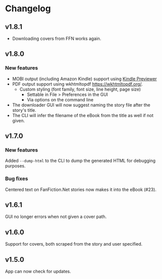 # Changelog

## v1.8.1

* Downloading covers from FFN works again.

## v1.8.0

### New features

* MOBI output (including Amazon Kindle) support using [Kindle Previewer](https://www.amazon.com/gp/feature.html?docId=1003018611)
* PDF output support using wkhtmltopdf <https://wkhtmltopdf.org/>.
  * Custom styling (font family, font size, line height, page size)
    * Settable in File > Preferences in the GUI
    * Via options on the command line
* The downloader GUI will now suggest naming the story file after the story's title.
* The CLI will infer the filename of the eBook from the title as well if not given.

## v1.7.0

### New features

Added `--dump-html` to the CLI to dump the generated HTML for debugging purposes.

### Bug fixes

Centered text on FanFiction.Net stories now makes it into the eBook (#23).

## v1.6.1

GUI no longer errors when not given a cover path.

## v1.6.0

Support for covers, both scraped from the story and user specified.

## v1.5.0

App can now check for updates.
